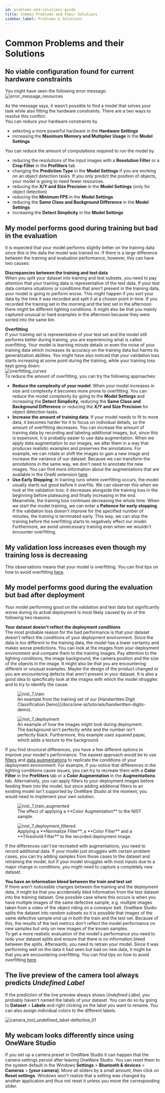 ```yaml
---
id: problems-and-solutions-guide
title: Common Problems and their Solutions
sidebar_label: Problems & Solutions
---
```

# Common Problems and their Solutions

## No viable configuration found for current hardware constraints
You might have seen the following error message:  
![error_message_resources](/img/ai/one_ai_plugin/problems_and_solutions/error_resources.png)

As the message says, it wasn't possible to find a model that solves your task while also fitting the hardware constraints. There are a two ways to resolve this conflict:  
You can reduce your hardware constraints by
- selecting a more powerful hardware in the **Hardware Settings**
- increasing the **Maximum Memory and Multiplier Usage** in the **Model Settings**

You can reduce the amount of computations required to run the model by
- reducing the resolutions of the input images with a **Resolution Filter** or a **Crop Filter** in the **Prefilters** tab
- changing the **Prediction Type** in the **Model Settings** if you are working on an object detection tasks. If you only predict the position of objects, your model is going to need fewer resources.
- reducing the **X/Y and Size Precision** in the **Model Settings** (only for object detection)
- reducing the **Minimum FPS** in the **Model Settings**
- reducing the **Same Class and Background Difference** in the **Model Settings**
- increasing the **Detect Simplicity** in the **Model Settings**

## My model performs good during training but bad in the evaluation
It is expected that your model performs slightly better on the training data since this is the data the model was trained on. If there is a large difference between the training and evaluation performance, however, this can have two causes:

**Discrepancies between the training and test data**  
When you split your dataset into training and test subsets, you need to pay attention that your training data is representative of the test data. If your test data contains situations or conditions that aren't present in the training data, your model is going to perform worse. This might happen if you sort your data by the time it was recorded and split it at a chosen point in time. If you recorded the training set in the morning and the test set in the afternoon there might be different lighting conditions. It might also be that you mainly captured unusual or hard examples in the afternoon because they were sorted into the same bin.

**Overfitting**  
If your training set is representative of your test set and the model still performs better during training, you are experiencing what is called overfitting. Your model is learning minute details or even the noise of your training data which increases its accuracy on the training data but harms its generalization abilities. You might have also noticed that your validation loss starts increasing at some point during the training, while your training loss kept going down:  
![overfitting_curves](/img/ai/one_ai_plugin/problems_and_solutions/overfitting_curves.png)  
To reduce the amount of overfitting, you can try the following approaches:
- **Reduce the complexity of your model**: When your model increases in size and complexity it becomes more prone to overfitting. You can reduce the model complexity by going to the **Model Settings** and increasing the **Detect Simplicity**, reducing the **Same Class and Background Difference** or reducing the **X/Y and Size Precision** for object detection tasks.
- **Increase the amount of training data**: If your model needs to fit to more data, it becomes harder for it to focus on individual details, so the amount of overfitting decreases. You can increase the amount of training data by recording and labeling additional images, but, since this is expensive, it is probably easier to use data augmentation. When we apply data augmentation to our images, we alter them in a way that produces realistic examples and preserves the annotations. For example, we can rotate or shift the images to gain a new image  and increase the variance of our dataset. Because we can transform the annotations in the same way, we don't need to annotate the new images. You can find more information about the augmentations that are available in the OneAI extension [here](../01-get-started.md#6-augmentations).
- **Use Early Stopping**: In training runs where overfitting occurs, the model usually starts out good before it overfits. We can observer this when we look at the validation loss: it decreases alongside the training loss in the beginning before plateauing and finally increasing in the end. Meanwhile, the training loss continues decreasing the whole time. When we start the model training, we can enter a **Patience for early stopping**. If the validation loss doesn't improve for the specified number of minutes, the training is terminated early. This way, we can stop the training before the overfitting starts to negatively effect our model. Furthermore, we avoid unnecessary training even when we wouldn't encounter overfitting.

## My validation loss increases even though my training loss is decreasing
This observations means that your model is overfitting. You can find tips on how to avoid overfitting [here](#my-model-performs-good-during-training-but-bad-in-the-evaluation).

## My model performs good during the evaluation but bad after deployment
Your model performing good on the validation and test data but significantly worse during its actual deployment is most likely caused by on of the following two reasons:

**Your dataset doesn't reflect the deployment conditions**  
The most probable reason for the bad performance is that your dataset doesn't reflect the conditions of your deployment environment. Since the data is too different to the training data, the model has a lower certainty and makes worse predictions. You can look at the images from your deployment environment and compare them to the training images. Pay attention to the lighting conditions, the image background, the camera position and the size of the objects in the image. It might also be that you are encountering different or unusual examples. Maybe the design of the product changed or you are encountering defects that aren't present in your dataset. It is also a good idea to specifically look at the images with which the model struggles and to try to identify the cause.  

<div style={{ display: 'flex', gap: '1rem', flexWrap: 'wrap' }}>
  <figure style={{ margin: 0, width: '49%', textAlign: 'center' }}>
    <img src="/img/ai/one_ai_plugin/problems_and_solutions/nist_7_train.png" alt="nist_7_train" style={{ width: '50%', display: 'block', margin: '0 auto' }} />
    <figcaption style={{ marginTop: '0.5em', fontSize: '0.9rem' }}>
      An example from the training set of our [Handwritten Digit Classification Demo](/docs/one-ai/tutorials/handwritten-digits-demo).
    </figcaption>
  </figure>
  <figure style={{ margin: 0, width: '49%', textAlign: 'center' }}>
    <img src="/img/ai/one_ai_plugin/problems_and_solutions/nist_7_deployment.jpg" alt="nist_7_deployment" style={{ width: '50%', display: 'block', margin: '0 auto' }} />
    <figcaption style={{ marginTop: '0.5em', fontSize: '0.9rem' }}>
      An example of how the images might look during deployment. The background isn't perfectly white and the number isn't perfectly black. Furthermore, this example uses squared paper, which adds a texture to the background.
    </figcaption>
  </figure>
</div>

If you find structural differences, you have a few different options to improve your model's performance. The easiest approach would be to use [filters](/docs/one-ai/01-get-started.md#5-prefilters) and [data augmentations](/docs/one-ai/01-get-started.md#6-augmentations) to replicate the conditions of your deployment environment. For example, if you notice that differences in the lighting conditions cause issues, you can try to recreate them with a **Color Filter** in the **Prefilters** tab or a **Color Augmentation** in the **Augmentations** tab. Alternatively, you can apply filters to your deployment images before feeding them into the model, but since adding additional filters to an existing model isn't supported by OneWare Studio at the moment, you would need to implement your own solution.

<div style={{ display: 'flex', gap: '1rem', flexWrap: 'wrap' }}>
  <figure style={{ margin: 0, width: '49%', textAlign: 'center' }}>
    <img src="/img/ai/one_ai_plugin/problems_and_solutions/nist_7_train_augmented.png" alt="nist_7_train_augmented" style={{ width: '100%', display: 'block', margin: '0 auto' }} />
    <figcaption style={{ marginTop: '0.5em', fontSize: '0.9rem' }}>
      The effect of applying a **Color Augmentation** to the NIST sample.
    </figcaption>
  </figure>
  <figure style={{ margin: 0, width: '49%', textAlign: 'center' }}>
    <img src="/img/ai/one_ai_plugin/problems_and_solutions/nist_7_deployment_filtered.png" alt="nist_7_deployment_filtered" style={{ width: '100%', display: 'block', margin: '0 auto' }} />
    <figcaption style={{ marginTop: '0.5em', fontSize: '0.9rem' }}>
      Applying a **Normalize Filter**, a **Color Filter** and a **Threshold Filter** to the recorded deployment image.
    </figcaption>
  </figure>
</div>

If the differences can't be recreated with augmentations, you need to record additional data. If your model just struggles with certain problem cases, you can try adding samples from those cases to the dataset and retraining the model, but if your model struggles with most inputs due to a major change in conditions, you might need to capture a completely new dataset.

**You have an information bleed between the train and test set**  
If there aren't noticeable changes between the training and the deployment data, it might be that you accidentally bled information from the test dataset into the training dataset. One possible case where this occurs is when you have multiple images of the same defective sample, e.g. multiple images taken from a video of the object riding on a conveyor belt. OneWare Studio splits the dataset into random subsets so it is possible that images of the same defective sample end up in both the train and the test set. Because of this, the results of the test metrics don't reflect the model performance on new samples but only on new images of the known samples.  
To get a more realistic evaluation of the model's performance you need to redo your dataset splits and ensure that there is no information bleed between the splits. Afterwards, you need to retrain your model. Since it was performing well on the data it had seen but bad on new data, it might be that you are encountering overfitting. You can find tips on how to avoid overfitting [here](#my-model-performs-good-during-training-but-bad-in-the-evaluation).

## The live preview of the camera tool always predicts *Undefined Label*
If the prediction of the live preview always shows *Undefined Label*, you probably haven't named the labels of your dataset. You can do so by going to **Dataset** > **Labels** and right clicking on the label you want to rename. You can also assign individual colors to the different labels.

<div style={{ display: 'flex', gap: '1rem', flexWrap: 'wrap' }}>
    <img src="/img/ai/one_ai_plugin/problems_and_solutions/camera_tool_undefined_label.png" alt="camera_tool_undefined_label-defective_01" style={{ width: '50%', margin: '0 auto' }} />
</div>

## My webcam looks differently since using OneWare Studio
If you set up a camera preset in OneWare Studio it can happen that the camera settings persist after leaving OneWare Studio. You can reset them to the system default in the Windows **Settings** > **Bluetooth & devices** > **Cameras** > **\[your camera\]**. Move all sliders by a small amount, then click on **Reset settings**. Windows won't realize that a setting was changed by another application and thus not reset it unless you move the corresponding slider.